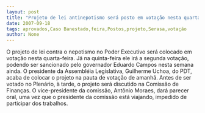 ```yaml
---
layout: post
title: "Projeto de lei antinepotismo será posto em votação nesta quarta-feira e será aprovado com facilidade"
date: 2007-09-18
tags: aprovados,Caso Banestado,feira,Postos,projeto,Serasa,votação
author: None
---
```

O projeto de lei contra o nepotismo no Poder Executivo ser&aacute; colocado em vota&ccedil;&atilde;o nesta quarta-feira. J&aacute; na quinta-feira ele ir&aacute; a segunda vota&ccedil;&atilde;o, podendo ser sancionado pelo governador Eduardo Campos nesta semana ainda.
O presidente da Assembl&eacute;ia Legislativa, Guilherme Uchoa, do PDT, acaba de colocar o projeto na pauta de vota&ccedil;&atilde;o de amanh&atilde;.
Antes de ser votado no Plen&aacute;rio, &agrave; tarde, o projeto ser&aacute; discutido na Comiss&atilde;o de Finan&ccedil;as.
O vice-presidente da comiss&atilde;o, Ant&ocirc;nio Moraes, dar&aacute; parecer oral, uma vez que o presidente da comiss&atilde;o est&aacute; viajando, impedido de participar dos trabalhos.
 